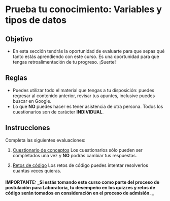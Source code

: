 # Prueba tu conocimiento: Variables y tipos de datos

## Objetivo
- En esta sección tendrás la oportunidad de evaluarte para que sepas qué tanto estás aprendiendo con este curso. Es una oportunidad para que tengas retroalimentación de tu progreso. ¡Suerte!

## Reglas
- Puedes utilizar todo el material que tengas a tu disposición: puedes regresar al contenido anterior, revisar tus apuntes, inclusive puedes buscar en Google.
- Lo que **NO** puedes hacer es tener asistencia de otra persona. Todos los cuestionarios son de carácter **INDIVIDUAL**.

## Instrucciones

Completa las siguientes evaluaciones:

1. [Cuestionario de conceptos](https://goo.gl/forms/mfLgPHFwGfI0lrSH2)
Los cuestionarios sólo pueden ser completados una vez y **NO** podrás cambiar tus respuestas.

2. [Retos de código](www.replit.com)
Los retos de código puedes intentar resolverlos cuantas veces quieras.

<h4>IMPORTANTE: _Si estás tomando este curso como parte del proceso de postulación para Laboratoria, tu desempeño en los quizzes y retos de código serán tomados en consideración en el proceso de admisión. _  </h4>
